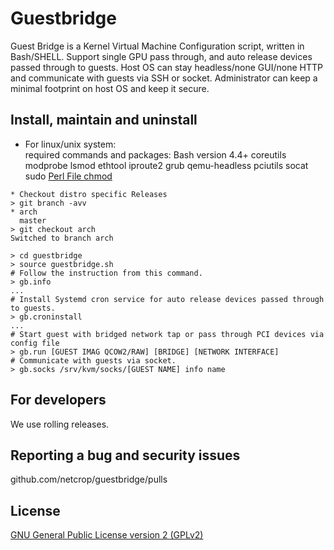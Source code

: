 # Guestbridge
Guest Bridge is a Kernel Virtual Machine Configuration script, written in Bash/SHELL.
Support single GPU pass through, and auto release devices passed through to guests.
Host OS can stay headless/none GUI/none HTTP and communicate with guests via SSH or socket.
Administrator can keep a minimal footprint on host OS and keep it secure.
## Install, maintain and uninstall

* For linux/unix system:  
required commands and packages:
Bash version 4.4+
coreutils
modprobe
lsmod
ethtool
iproute2
grub
qemu-headless
pciutils
socat
sudo
[Perl File chmod](https://github.com/xenoterracide/File-chmod/blob/master/lib/File/chmod.pm)
```
* Checkout distro specific Releases
> git branch -avv
* arch
  master
> git checkout arch
Switched to branch arch

> cd guestbridge
> source guestbridge.sh
# Follow the instruction from this command.
> gb.info
...
# Install Systemd cron service for auto release devices passed through to guests.
> gb.croninstall
...
# Start guest with bridged network tap or pass through PCI devices via config file
> gb.run [GUEST IMAG QCOW2/RAW] [BRIDGE] [NETWORK INTERFACE]
# Communicate with guests via socket.
> gb.socks /srv/kvm/socks/[GUEST NAME] info name
```

## For developers

We use rolling releases.

## Reporting a bug and security issues

github.com/netcrop/guestbridge/pulls

## License

[GNU General Public License version 2 (GPLv2)](https://github.com/netcrop/guestbridge/blob/master/LICENSE)
